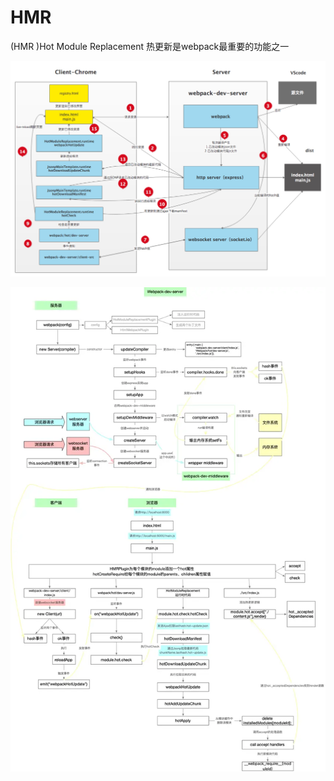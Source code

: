 # HMR

\(HMR \)Hot Module Replacement 热更新是webpack最重要的功能之一

![](../.gitbook/assets/image%20%28134%29.png)

![](../.gitbook/assets/image%20%28123%29.png)

